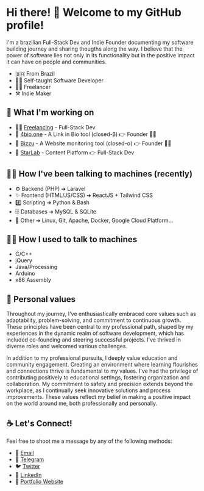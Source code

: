 # Hi there! 🖖 Welcome to my GitHub profile!

I'm a brazilian Full-Stack Dev and Indie Founder documenting my software building journey and sharing thougths along the way. I believe that the power of software lies not only in its functionality but in the positive impact it can have on people and communities.

- 🇧🇷 From Brazil
- 👨‍💻 Self-taught Software Developer
- 👨‍💻 Freelancer
- ⚒ Indie Maker

## 🌱 What I'm working on

- 👨‍💻 [Freelancing](mailto:hello@willgcr.me) - Full-Stack Dev
- 🔗 [4bio.one](https://4bio.one) - A Link in Bio tool (closed-β) 👉 Founder 🕵️‍♂️
- 🔎 [Bizzu](#) - A Website monitoring tool (closed-α) 👉 Founder 🕵️‍♂️
- 🌌 [StarLab](https://starlabtech.com.br) - Content Platform 👉 Full-Stack Dev

## 👨‍💻 How I've been talking to machines (recently)

- ⚙️ Backend (PHP) ➔ Laravel
- ✨ Frontend (HTML/JS/CSS) ➔ ReactJS + Tailwind CSS
- #️⃣ Scripting ➔ Python & Bash
- 🗄️ Databases ➔ MySQL & SQLite
- 🧰 Other ➔ Linux, Git, Apache, Docker, Google Cloud Platform...

## 👨‍💻 How I used to talk to machines

- C/C++
- jQuery
- Java/Processing
- Arduino
- x86 Assembly

## 🗿 Personal values

Throughout my journey, I've enthusiastically embraced core values such as adaptability, problem-solving, and commitment to continuous growth. These principles have been central to my professional path, shaped by my experiences in the dynamic realm of software development, which has included co-founding and steering successful projects. I've thrived in diverse roles and welcomed various challenges.

In addition to my professional pursuits, I deeply value education and community engagement. Creating an environment where learning flourishes and connections thrive is fundamental to my values. I've had the privilege of contributing positively to educational settings, fostering organization and collaboration. My commitment to safety and precision extends beyond the workplace, as I continually seek innovative solutions and process improvements. These values reflect my belief in making a positive impact on the world around me, both professionally and personally.

## ☕️ Let's Connect!

Feel free to shoot me a message by any of the following methods:

- 📨 [Email](mailto:hello@willgcr.me)
- 💬 [Telegram](https://t.me/willgcr)
- 🐦 [Twitter](https://twitter.com/willgcr)
- 👔 [LinkedIn](https://linkedin.com/in/willgcr)
- 💼 [Portfolio Website](https://willgcr.me)
